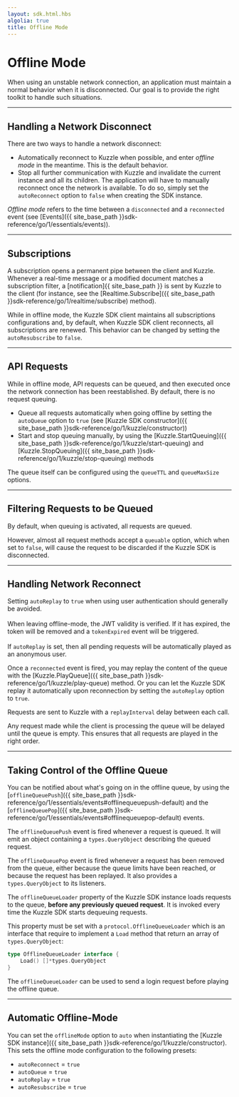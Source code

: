 ```yaml
---
layout: sdk.html.hbs
algolia: true
title: Offline Mode
---
```


# Offline Mode

When using an unstable network connection, an application must maintain a normal behavior when it is disconnected. Our goal is to provide the right toolkit to handle such situations.

---

## Handling a Network Disconnect

There are two ways to handle a network disconnect:

* Automatically reconnect to Kuzzle when possible, and enter *offline mode* in the meantime. This is the default behavior.
* Stop all further communication with Kuzzle and invalidate the current instance and all its children. The application will have to manually reconnect once the network is available. To do so, simply set the `autoReconnect` option to `false` when creating the SDK instance.

*Offline mode* refers to the time between a `disconnected` and a `reconnected` event (see [Events]({{ site_base_path }}sdk-reference/go/1/essentials/events)).

---

## Subscriptions

A subscription opens a permanent pipe between the client and Kuzzle. Whenever a real-time message or a modified document matches a subscription filter, a [notification]{{ site_base_path }} is sent by Kuzzle to the client (for instance, see the [Realtime.Subscribe]({{ site_base_path }}sdk-reference/go/1/realtime/subscribe) method).

While in offline mode, the Kuzzle SDK client maintains all subscriptions configurations and, by default, when Kuzzle SDK client reconnects, all subscriptions are renewed. This behavior can be changed by setting the `autoResubscribe` to `false`.

---

## API Requests

While in offline mode, API requests can be queued, and then executed once the network connection has been reestablished.
By default, there is no request queuing.

* Queue all requests automatically when going offline by setting the `autoQueue` option to `true` (see [Kuzzle SDK constructor]({{ site_base_path }}sdk-reference/go/1/kuzzle/constructor))
* Start and stop queuing manually, by using the [Kuzzle.StartQueuing]({{ site_base_path }}sdk-reference/go/1/kuzzle/start-queuing) and [Kuzzle.StopQueuing]({{ site_base_path }}sdk-reference/go/1/kuzzle/stop-queuing) methods

The queue itself can be configured using the `queueTTL` and `queueMaxSize` options.

---

## Filtering Requests to be Queued

By default, when queuing is activated, all requests are queued.

However, almost all request methods accept a `queuable` option, which when set to `false`, will cause the request to be discarded if the Kuzzle SDK is disconnected.

---

## Handling Network Reconnect

<aside class="warning">
Setting <code>autoReplay</code> to <code>true</code> when using user authentication should generally be avoided.<br/><br/>
When leaving offline-mode, the JWT validity is verified. If it has expired, the token will be removed and a <code>tokenExpired</code> event will be triggered.<br/>
<br/>
If <code>autoReplay</code> is set, then all pending requests will be automatically played as an anonymous user.
</aside>

Once a `reconnected` event is fired, you may replay the content of the queue with the [Kuzzle.PlayQueue]({{ site_base_path }}sdk-reference/go/1/kuzzle/play-queue) method. Or you can let the Kuzzle SDK replay it automatically upon reconnection by setting the `autoReplay` option to `true`.

Requests are sent to Kuzzle with a `replayInterval` delay between each call.

Any request made while the client is processing the queue will be delayed until the queue is empty. This ensures that all requests are played in the right order.

---

## Taking Control of the Offline Queue

You can be notified about what's going on in the offline queue, by using the [`offlineQueuePush`]({{ site_base_path }}sdk-reference/go/1/essentials/events#offlinequeuepush-default) and the [`offlineQueuePop`]({{ site_base_path }}sdk-reference/go/1/essentials/events#offlinequeuepop-default) events.

The `offlineQueuePush` event is fired whenever a request is queued. It will emit an object containing a `types.QueryObject` describing the queued request.

The `offlineQueuePop` event is fired whenever a request has been removed from the queue, either because the queue limits have been reached, or because the request has been replayed. It also provides a `types.QueryObject` to its listeners.

The `offlineQueueLoader` property of the Kuzzle SDK instance loads requests to the queue, **before any previously queued request**. It is invoked every time the Kuzzle SDK starts dequeuing requests.

This property must be set with a `protocol.OfflineQueueLoader` which is an interface that require to implement a `Load` method that return an array of `types.QueryObject`:

```go
type OfflineQueueLoader interface {
	Load() []*types.QueryObject
}
```

The `offlineQueueLoader` can be used to send a login request before playing the offline queue.

---

## Automatic Offline-Mode

You can set the `offlineMode` option to `auto` when instantiating the [Kuzzle SDK instance]({{ site_base_path }}sdk-reference/go/1/kuzzle/constructor). This sets the offline mode configuration to the following presets:

* `autoReconnect` = `true`
* `autoQueue` = `true`
* `autoReplay` = `true`
* `autoResubscribe` = `true`
